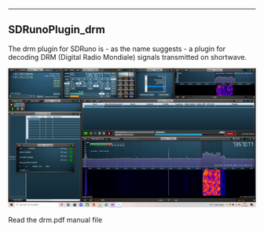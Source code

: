 ------------------------------------------------------------------------------	
SDRunoPlugin_drm
------------------------------------------------------------------------------

The drm plugin for SDRuno is - as the name suggests - a plugin for 
decoding DRM (Digital Radio Mondiale) signals transmitted on shortwave.

![overview](/drm-decoder.png?raw=true)

Read the drm.pdf manual file

